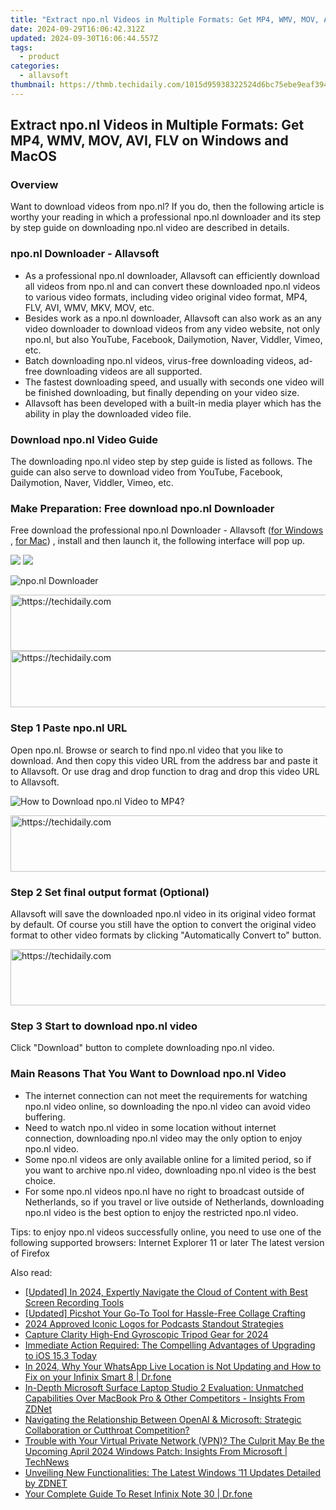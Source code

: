 ```yaml
---
title: "Extract npo.nl Videos in Multiple Formats: Get MP4, WMV, MOV, AVI, FLV on Windows and MacOS"
date: 2024-09-29T16:06:42.312Z
updated: 2024-09-30T16:06:44.557Z
tags:
  - product
categories:
  - allavsoft
thumbnail: https://thmb.techidaily.com/1015d95938322524d6bc75ebe9eaf3943bcb8d4c985b42fd4426ba3493876a07.jpg
---
```


## Extract npo.nl Videos in Multiple Formats: Get MP4, WMV, MOV, AVI, FLV on Windows and MacOS

### Overview

Want to download videos from npo.nl? If you do, then the following article is worthy your reading in which a professional npo.nl downloader and its step by step guide on downloading npo.nl video are described in details.

### npo.nl Downloader - Allavsoft

* As a professional npo.nl downloader, Allavsoft can efficiently download all videos from npo.nl and can convert these downloaded npo.nl videos to various video formats, including video original video format, MP4, FLV, AVI, WMV, MKV, MOV, etc.
* Besides work as a npo.nl downloader, Allavsoft can also work as an any video downloader to download videos from any video website, not only npo.nl, but also YouTube, Facebook, Dailymotion, Naver, Viddler, Vimeo, etc.
* Batch downloading npo.nl videos, virus-free downloading videos, ad-free downloading videos are all supported.
* The fastest downloading speed, and usually with seconds one video will be finished downloading, but finally depending on your video size.
* Allavsoft has been developed with a built-in media player which has the ability in play the downloaded video file.

### Download npo.nl Video Guide

The downloading npo.nl video step by step guide is listed as follows. The guide can also serve to download video from YouTube, Facebook, Dailymotion, Naver, Viddler, Vimeo, etc.

### Make Preparation: Free download npo.nl Downloader

Free download the professional npo.nl Downloader - Allavsoft ([for Windows](https://tools.techidaily.com/allavsoft/products/) , [for Mac](https://tools.techidaily.com/allavsoft/products/)) , install and then launch it, the following interface will pop up.

[![](https://www.allavsoft.com/how-to/../images/how-to/free-download-win.jpg)](https://tools.techidaily.com/allavsoft/products/) [![](https://www.allavsoft.com/how-to/../images/how-to/free-download-mac.jpg)](https://tools.techidaily.com/allavsoft/products/)

![npo.nl Downloader](https://www.allavsoft.com/how-to/../images/allavsoft/screen-shot-600.jpg)

<!-- affiliate ads begin -->
<a href="https://aligracehair.sjv.io/c/5597632/1896560/19272" target="_top" id="1896560">
  <img src="//a.impactradius-go.com/display-ad/19272-1896560" border="0" alt="https://techidaily.com" width="728" height="90"/>
</a>
<img height="0" width="0" src="https://aligracehair.sjv.io/i/5597632/1896560/19272" style="position:absolute;visibility:hidden;" border="0" />
<!-- affiliate ads end -->

<!-- affiliate ads begin -->
<a href="https://unicoeye.pxf.io/c/5597632/2134244/18498" target="_top" id="2134244">
  <img src="//a.impactradius-go.com/display-ad/18498-2134244" border="0" alt="https://techidaily.com" width="728" height="90"/>
</a>
<img height="0" width="0" src="https://unicoeye.pxf.io/i/5597632/2134244/18498" style="position:absolute;visibility:hidden;" border="0" />
<!-- affiliate ads end -->

### Step 1 Paste npo.nl URL

Open npo.nl. Browse or search to find npo.nl video that you like to download. And then copy this video URL from the address bar and paste it to Allavsoft. Or use drag and drop function to drag and drop this video URL to Allavsoft.

![How to Download npo.nl Video to MP4?](https://www.allavsoft.com/how-to/../images/how-to/download-rtmp-video/download-rtmp-video.jpg)

<!-- affiliate ads begin -->
<a href="https://appsumo.8odi.net/c/5597632/2123733/7443" target="_top" id="2123733">
  <img src="//a.impactradius-go.com/display-ad/7443-2123733" border="0" alt="https://techidaily.com" width="728" height="90"/>
</a>
<img height="0" width="0" src="https://appsumo.8odi.net/i/5597632/2123733/7443" style="position:absolute;visibility:hidden;" border="0" />
<!-- affiliate ads end -->

### Step 2 Set final output format (Optional)

Allavsoft will save the downloaded npo.nl video in its original video format by default. Of course you still have the option to convert the original video format to other video formats by clicking "Automatically Convert to" button.

<!-- affiliate ads begin -->
<a href="https://unicoeye.pxf.io/c/5597632/2134248/18498" target="_top" id="2134248">
  <img src="//a.impactradius-go.com/display-ad/18498-2134248" border="0" alt="https://techidaily.com" width="728" height="90"/>
</a>
<img height="0" width="0" src="https://unicoeye.pxf.io/i/5597632/2134248/18498" style="position:absolute;visibility:hidden;" border="0" />
<!-- affiliate ads end -->

### Step 3 Start to download npo.nl video

Click "Download" button to complete downloading npo.nl video.

### Main Reasons That You Want to Download npo.nl Video

* The internet connection can not meet the requirements for watching npo.nl video online, so downloading the npo.nl video can avoid video buffering.
* Need to watch npo.nl video in some location without internet connection, downloading npo.nl video may the only option to enjoy npo.nl video.
* Some npo.nl videos are only available online for a limited period, so if you want to archive npo.nl video, downloading npo.nl video is the best choice.
* For some npo.nl videos npo.nl have no right to broadcast outside of Netherlands, so if you travel or live outside of Netherlands, downloading npo.nl video is the best option to enjoy the restricted npo.nl video.

Tips: to enjoy npo.nl videos successfully online, you need to use one of the following supported browsers: Internet Explorer 11 or later The latest version of Firefox

<ins class="adsbygoogle"
     style="display:block"
     data-ad-format="autorelaxed"
     data-ad-client="ca-pub-7571918770474297"
     data-ad-slot="1223367746"></ins>

<ins class="adsbygoogle"
     style="display:block"
     data-ad-client="ca-pub-7571918770474297"
     data-ad-slot="8358498916"
     data-ad-format="auto"
     data-full-width-responsive="true"></ins>

<span class="atpl-alsoreadstyle">Also read:</span>
<div><ul>
<li><a href="https://screen-sharing-recording.techidaily.com/updated-in-2024-expertly-navigate-the-cloud-of-content-with-best-screen-recording-tools/"><u>[Updated] In 2024, Expertly Navigate the Cloud of Content with Best Screen Recording Tools</u></a></li>
<li><a href="https://extra-support.techidaily.com/updated-picshot-your-go-to-tool-for-hassle-free-collage-crafting/"><u>[Updated] Picshot Your Go-To Tool for Hassle-Free Collage Crafting</u></a></li>
<li><a href="https://some-knowledge.techidaily.com/2024-approved-iconic-logos-for-podcasts-standout-strategies/"><u>2024 Approved Iconic Logos for Podcasts Standout Strategies</u></a></li>
<li><a href="https://extra-lessons.techidaily.com/capture-clarity-high-end-gyroscopic-tripod-gear-for-2024/"><u>Capture Clarity High-End Gyroscopic Tripod Gear for 2024</u></a></li>
<li><a href="https://fox-that.techidaily.com/immediate-action-required-the-compelling-advantages-of-upgrading-to-ios-153-today/"><u>Immediate Action Required: The Compelling Advantages of Upgrading to iOS 15.3 Today</u></a></li>
<li><a href="https://location-social.techidaily.com/in-2024-why-your-whatsapp-live-location-is-not-updating-and-how-to-fix-on-your-infinix-smart-8-drfone-by-drfone-virtual-android/"><u>In 2024, Why Your WhatsApp Live Location is Not Updating and How to Fix on your Infinix Smart 8 | Dr.fone</u></a></li>
<li><a href="https://win-latest.techidaily.com/in-depth-microsoft-surface-laptop-studio-2-evaluation-unmatched-capabilities-over-macbook-pro-and-other-competitors-insights-from-zdnet/"><u>In-Depth Microsoft Surface Laptop Studio 2 Evaluation: Unmatched Capabilities Over MacBook Pro & Other Competitors - Insights From ZDNet</u></a></li>
<li><a href="https://win-latest.techidaily.com/navigating-the-relationship-between-openai-and-microsoft-strategic-collaboration-or-cutthroat-competition/"><u>Navigating the Relationship Between OpenAI & Microsoft: Strategic Collaboration or Cutthroat Competition?</u></a></li>
<li><a href="https://win-latest.techidaily.com/trouble-with-your-virtual-private-network-vpn-the-culprit-may-be-the-upcoming-april-2024-windows-patch-insights-from-microsoft-technews/"><u>Trouble with Your Virtual Private Network (VPN)? The Culprit May Be the Upcoming April 2024 Windows Patch: Insights From Microsoft | TechNews</u></a></li>
<li><a href="https://win-latest.techidaily.com/unveiling-new-functionalities-the-latest-windows-11-updates-detailed-by-zdnet/"><u>Unveiling New Functionalities: The Latest Windows ˈ11 Updates Detailed by ZDNET</u></a></li>
<li><a href="https://techidaily.com/your-complete-guide-to-reset-infinix-note-30-drfone-by-drfone-reset-android-reset-android/"><u>Your Complete Guide To Reset Infinix Note 30 | Dr.fone</u></a></li>
</ul></div>


